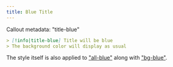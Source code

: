 ```yaml
---
title: Blue Title
---
```


Callout metadata: "title-blue"

```md
> [!info|title-blue] Title will be blue
> The background color will display as usual
```

The style itself is also applied to ["all-blue"](../combined-styling/page-1.md) along with ["bg-blue"](../bg-styling/page-2.md).
